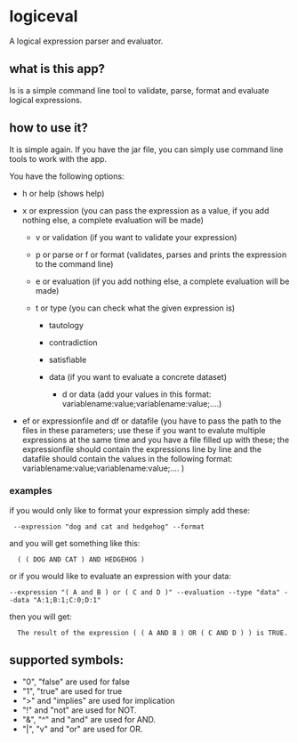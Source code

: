 # logiceval
A logical expression parser and evaluator.

## what is this app?
Is is a simple command line tool to validate, parse, format and evaluate logical expressions. 

## how to use it?
It is simple again.
If you have the jar file, you can simply use command line tools to work with the app.

You have the following options:

- h or help (shows help) 
  
- x or expression (you can pass the expression as a value, if you add nothing else, a complete evaluation will be made)
  
  - v or validation (if you want to validate your expression)
      
  - p or parse or f or format (validates, parses and prints the expression to the command line)
   
  - e or evaluation (if you add nothing else, a complete evaluation will be made)
    
  - t or type (you can check what the given expression is)

    - tautology
              
    - contradiction
              
    - satisfiable
          
    - data (if you want to evaluate a concrete dataset)
          
      - d or data (add your values in this format: variablename:value;variablename:value;....)
            
- ef or expressionfile and df or datafile (you have to pass the path to the files in these parameters; use these if you want to evalute multiple expressions at the same time and you have a file filled up with these; the expressionfile should contain the expressions line by line and the datafile should contain the values in the following format: variablename:value;variablename:value;.... )
  
### examples

  if you would only like to format your expression simply add these:
  
     --expression "dog and cat and hedgehog" --format
     
  and you will get something like this:
  
      ( ( DOG AND CAT ) AND HEDGEHOG )
  
  or if you would like to evaluate an expression with your data:
  
    --expression "( A and B ) or ( C and D )" --evaluation --type "data" --data "A:1;B:1;C:0;D:1"
  
  then you will get:
  
      The result of the expression ( ( A AND B ) OR ( C AND D ) ) is TRUE.
  
  ## supported symbols:

- "0", "false" are used for false
- "1", "true" are used for true
- ">" and "implies" are used for implication
- "!" and "not" are used for NOT.
- "&", "^" and "and" are used for AND.
- "|", "v" and "or" are used for OR.
  
   
